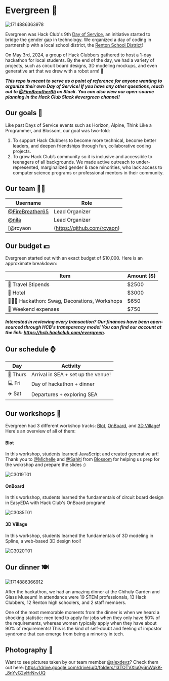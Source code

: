 # Evergreen 🌲

![1714886363978](https://github.com/FireBreather65/evergreen-fork/assets/76709163/b1c93a34-4427-4c9f-b375-c27f6bb1e4fc)

Evergreen was Hack Club's 9th [Day of Service](https://daysofservice.hackclub.com/), an initiative started to bridge the gender gap in technology. We organized a day of coding in partnership with a local school district, the [Renton School District](https://www.rentonschools.us/)!

On May 3rd, 2024, a group of Hack Clubbers gathered to host a 1-day hackathon for local students. By the end of the day, we had a variety of projects, such as circuit board designs, 3D modeling mockups, and even generative art that we drew with a robot arm! 🤖

***This repo is meant to serve as a point of reference for anyone wanting to organize their own Day of Service! If you have any other questions, reach out to [@FireBreather65](https://hackclub.slack.com/team/U05J46STSS2) on Slack. You can also view our open-source planning in the Hack Club Slack #evergreen channel!***

## Our goals 🎯
Like past Days of Service events such as Horizon, Alpine, Think Like a Programmer, and Blossom, our goal was two-fold:

1. To support Hack Clubbers to become more technical, become better leaders, and deepen friendships through fun, collaborative coding projects.
2. To grow Hack Club’s community so it is inclusive and accessible to teenagers of all backgrounds. We made active outreach to under-represented, marginalized gender & race minorities, who lack access to computer science programs or professional mentors in their community.

## Our team 🫶🏾
| Username    | Role |
| -------- | ------- |
| [@FireBreather65](https://github.com/FireBreather65) | Lead Organizer |
| [@nila](https://hackclub.slack.com/team/U01FAVARYH1) | Lead Organizer |
| [@rcyaon|(https://github.com/rcyaon) | Blot Team Member |

## Our budget 💵
Evergreen started out with an exact budget of $10,000. Here is an approximate breakdown:

| Item    | Amount ($) |
| -------- | ------- |
| 🧳 Travel Stipends  | $2500  |
| 🏨 Hotel  | $3000  |
| 🧑🏾‍💻 Hackathon: Swag, Decorations, Workshops | $650 |
| 🎈 Weekend expenses | $750  |

***Interested in reviewing every transaction? Our finances have been open-sourced through HCB's transparency mode! You can find our account at the link: https://hcb.hackclub.com/evergreen.***

## Our schedule ⌚

| Day    | Activity |
| -------- | ------- |
| 🌆 Thurs | Arrival in SEA + set up the venue! |
| 💻 Fri | Day of hackathon + dinner |
| ✈️ Sat | Departures + exploring SEA |

## Our workshops 🧩
Evergreen had 3 different workshop tracks: [Blot](https://blot.hackclub.dev), [OnBoard](https://blot.hackclub.dev), and [3D Village](https://jams.hackclub.com/jam/3d-club-village)! Here's an overview of all of them:

#### Blot
In this workshop, students learned JavaScript and created generative art!
Thank you to [@Michelle](https://hackclub.slack.com/team/U06D7NTBDCY) and [@Sahiti](https://hackclub.slack.com/team/U03RU99SGKA) from [Blossom](https://blossom.hackclub.com) for helping us prep for the wokrshop and prepare the slides :) 


![C3019T01](https://github.com/FireBreather65/evergreen-fork/assets/76709163/8135d3d7-c8ae-48ee-a1e2-8f1114ae51d8)

#### OnBoard
In this workshop, students learned the fundamentals of circuit board design in EasyEDA with Hack Club's OnBoard program!

![C3085T01](https://github.com/FireBreather65/evergreen-fork/assets/76709163/df0d5962-01ec-4c22-af27-f9997d03c43f)


#### 3D Village
In this workshop, students learned the fundamentals of 3D modeling in Spline, a web-based 3D design tool!

![C3020T01](https://github.com/FireBreather65/evergreen-fork/assets/76709163/f3189c22-548d-4985-bf1e-52748ff652d1)

## Our dinner 🍽️
![1714886366912](https://github.com/FireBreather65/evergreen-fork/assets/76709163/f982aa46-54d4-460f-9541-926dd484fb76)

After the hackathon, we had an amazing dinner at the Chihuly Garden and Glass Museum! In attendance were 19 STEM professionals, 13 Hack Clubbers, 12 Renton high schoolers, and 2 staff members.

One of the most memorable moments from the dinner is when we heard a shocking statistic: men tend to apply for jobs when they only have 50% of the requirements, whereas women typically apply when they have about 90% of requirements! This is the kind of self-doubt and feeling of impostor syndrome that can emerge from being a minority in tech.

## Photography 📸
Want to see pictures taken by our team member [@alexdevz](https://github.com/alexdevz)? Check them out here: https://drive.google.com/drive/u/0/folders/13TOTVXlu0y6nWqkK-_8nYyG2yHrNrvUQ
